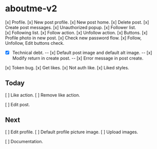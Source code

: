 # aboutme-v2

[x] Profile.
[x] New post profile.
[x] New post home.
[x] Delete post.
[x] Create post messages.
[x] Unauthorized popup.
[x] Follower list.
[x] Following list.
[x] Follow action.
[x] Unfollow action.
[x] Buttons.
[x] Profile photo in new post.
[x] Check new password flow.
[x] Follow, Unfollow, Edit buttons check.

- [x] Technical debt.
      -- [x] Default post image and default alt image.
      -- [x] Modify return in create post.
      -- [x] Error message in post create.

[x] Token bug.
[x] Get likes.
[x] Not auth like.
[x] Liked styles.

## Today

[ ] Like action.
[ ] Remove like action.

[ ] Edit post.

## Next

[ ] Edit profile.
[ ] Default profile picture image.
[ ] Upload images.

[ ] Documentation.
